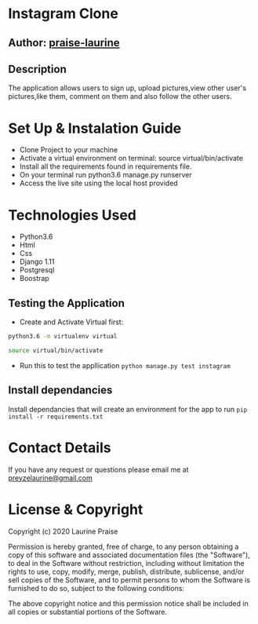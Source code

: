 # Instagram Clone

## Author: [praise-laurine](https://github.com/praise-laurine)

## Description
The application allows users to sign up, upload pictures,view other user's pictures,like them, comment on them and also follow the other users. 

# Set Up & Instalation Guide
- Clone Project to your machine
- Activate a virtual environment on terminal: source virtual/bin/activate
- Install all the requirements found in requirements file.
- On your terminal run python3.6 manage.py runserver
- Access the live site using the local host provided

# Technologies Used
- Python3.6 
- Html
- Css
- Django 1.11
- Postgresql
- Boostrap

## Testing the Application
- Create and Activate Virtual first:
```bash
python3.6 -m virtualenv virtual

source virtual/bin/activate
```
- Run this to test the appllication
`python manage.py test instagram`

## Install dependancies
Install dependancies that will create an environment for the app to run <code>pip install -r requirements.txt</code>

# Contact Details
If you have any request or questions please email me at preyzelaurine@gmail.com

# License & Copyright
Copyright (c) 2020 Laurine Praise

Permission is hereby granted, free of charge, to any person obtaining a copy of this software and associated documentation files (the "Software"), to deal in the Software without restriction, including without limitation the rights to use, copy, modify, merge, publish, distribute, sublicense, and/or sell copies of the Software, and to permit persons to whom the Software is furnished to do so, subject to the following conditions:

The above copyright notice and this permission notice shall be included in all copies or substantial portions of the Software.




